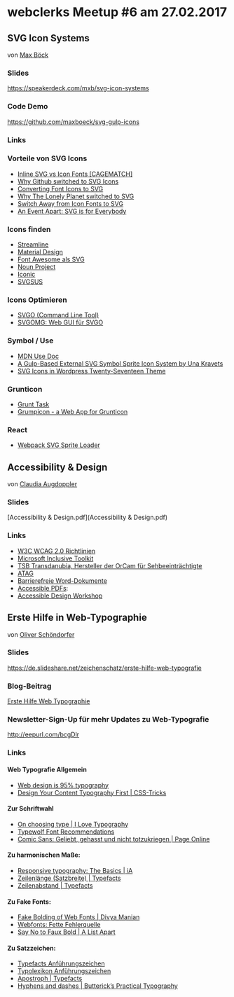 # webclerks Meetup #6 am 27.02.2017

## SVG Icon Systems
von [Max Böck](https://mxb.at/)

### Slides

<https://speakerdeck.com/mxb/svg-icon-systems>

### Code Demo

<https://github.com/maxboeck/svg-gulp-icons>

### Links

### Vorteile von SVG Icons

* [Inline SVG vs Icon Fonts [CAGEMATCH]](https://css-tricks.com/icon-fonts-vs-svg/)
* [Why Github switched to SVG Icons](https://github.com/blog/2112-delivering-octicons-with-svg)
* [Converting Font Icons to SVG](https://sarasoueidan.com/blog/icon-fonts-to-svg/)
* [Why The Lonely Planet switched to SVG ](http://ianfeather.co.uk/ten-reasons-we-switched-from-an-icon-font-to-svg/)
* [Switch Away from Icon Fonts to SVG](http://foxland.fi/switch-away-icon-fonts-svg/)
* [An Event Apart: SVG is for Everybody](http://www.lukew.com/ff/entry.asp?1859)

### Icons finden

* [Streamline](http://www.streamlineicons.com/)
* [Material Design](https://material.io/icons)
* [Font Awesome als SVG](https://github.com/encharm/Font-Awesome-SVG-PNG)
* [Noun Project](https://thenounproject.com)
* [Iconic](https://useiconic.com/open)
* [SVGSUS](http://www.svgs.us/)


### Icons Optimieren

* [SVGO (Command Line Tool)](https://github.com/svg/svgo)
* [SVGOMG: Web GUI für SVGO ](https://jakearchibald.github.io/svgomg/)


### Symbol / Use

* [MDN Use Doc](https://developer.mozilla.org/en-US/docs/Web/SVG/Element/use)
* [A Gulp-Based External SVG Symbol Sprite Icon System by Una Kravets](https://una.im/svg-icons/)
* [SVG Icons in Wordpress Twenty-Seventeen Theme](https://poststatus.com/contributing-to-twenty-seventeen-theme/)


### Grunticon

* [Grunt Task](https://github.com/filamentgroup/grunticon)
* [Grumpicon - a Web App for Grunticon](http://www.grumpicon.com/)


### React

* [Webpack SVG Sprite Loader](https://github.com/kisenka/svg-sprite-loader)


## Accessibility & Design
von [Claudia Augdoppler](http://zensations.at/)

### Slides

[Accessibility & Design.pdf](Accessibility & Design.pdf)

### Links

* [W3C WCAG 2.0 Richtlinien](https://www.w3.org/TR/WCAG20/) 
* [Microsoft Inclusive Toolkit](https://www.microsoft.com/en-us/design/inclusive )
* [TSB Transdanubia, Hersteller der OrCam für Sehbeeinträchtigte](https://www.tsb.co.at/ )
* [ATAG](http://atag.accessiblemedia.at/)  
* [Barrierefreie Word-Dokumente](https://www.ag.bka.gv.at/at.gv.bka.wiki-bka/img_auth.php/0/04/BS-164_Leitfaden_Word_2010_barrierefrei_Stand201412.pdf) 
* [Accessible PDFs](http://www.pdf-accessibility.com/):  
* [Accessible Design Workshop](http://zensations.at/accessible-design) 


## Erste Hilfe in Web-Typographie
von [Oliver Schöndorfer](https://8660.at/ueber-uns/#oliver)

### Slides

<https://de.slideshare.net/zeichenschatz/erste-hilfe-web-typografie>

### Blog-Beitrag
[Erste Hilfe Web Typographie](https://8660.at/erste-hilfe-web-typografie/)

### Newsletter-Sign-Up für mehr Updates zu Web-Typografie
<http://eepurl.com/bcgDlr>

### Links

#### Web Typografie Allgemein
* [Web design is 95% typography](https://ia.net/topics/the-web-is-all-about-typography-period/)
* [Design Your Content Typography First | CSS-Tricks](https://css-tricks.com/design-content-typography-first-look-type-nugget/)

#### Zur Schriftwahl
* [On choosing type | I Love Typography](http://ilovetypography.com/2008/04/04/on-choosing-type/)
* [Typewolf Font Recommendations](https://www.typewolf.com/recommendations)
* [Comic Sans: Geliebt, gehasst und nicht totzukriegen | Page Online](http://page-online.de/typografie/comic-sans-geliebt-gehasst-und-nicht-totzukriegen/)

#### Zu harmonischen Maße:
* [Responsive typography: The Basics | iA](https://ia.net/topics/responsive-typography-the-basics/)
* [Zeilenlänge (Satzbreite) | Typefacts](http://typefacts.com/artikel/grundlagen/zeilenlaenge)
* [Zeilenabstand | Typefacts](http://typefacts.com/artikel/grundlagen/zeilenabstand)

#### Zu Fake Fonts:
* [Fake Bolding of Web Fonts | Divya Manian](http://nimbupani.com/fake-bolding-of-web-fonts.html) 
* [Webfonts: Fette Fehlerquelle ](http://praegnanz.de/weblog/webfonts-fette-fehlerquelle)
* [Say No to Faux Bold | A List Apart](https://alistapart.com/article/say-no-to-faux-bold)

#### Zu Satzzeichen:
* [Typefacts Anführungszeichen](http://typefacts.com/artikel/grundlagen/anfuehrungszeichen)
* [Typolexikon Anführungszeichen](http://www.typolexikon.de/anfuehrungszeichen/)
* [Apostroph | Typefacts](http://typefacts.com/artikel/apostroph)
* [Hyphens and dashes | Butterick’s Practical Typography](http://practicaltypography.com/hyphens-and-dashes.html)



